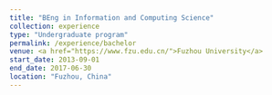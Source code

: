 ```yaml
---
title: "BEng in Information and Computing Science"
collection: experience
type: "Undergraduate program"
permalink: /experience/bachelor
venue: <a href="https://www.fzu.edu.cn/">Fuzhou University</a>
start_date: 2013-09-01
end_date: 2017-06-30
location: "Fuzhou, China"
---
```

